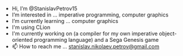 - Hi, I’m @StanislavPetrov15
- I’m interested in ... imperative programming, computer graphics 
- I’m currently learning ... computer graphics 
- I'm using CLion  
- I'm currently working on (a compiler for my own imperative object-oriented programming language) and a Sega Genesis game
- 📫 How to reach me ... stanislav.nikolaev.petrov@gmail.com

<!---
StanislavPetrov15/StanislavPetrov15 is a ✨ special ✨ repository because its `README.md` (this file) appears on your GitHub profile.
You can click the Preview link to take a look at your changes.
--->

